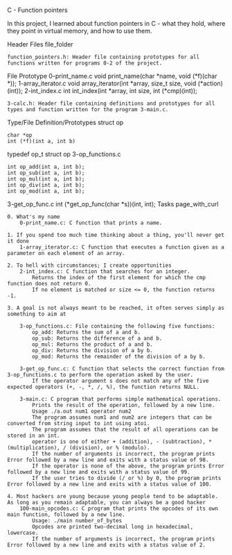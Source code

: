 C - Function pointers

In this project, I learned about function pointers in C - what they hold, where they point in virtual memory, and how to use them.


Header Files file_folder

    function_pointers.h: Header file containing prototypes for all functions written for programs 0-2 of the project.

File 	Prototype
0-print_name.c 	void print_name(char *name, void (*f)(char *));
1-array_iterator.c 	void array_iterator(int *array, size_t size, void (*action)(int));
2-int_index.c 	int int_index(int *array, int size, int (*cmp)(int));

    3-calc.h: Header file containing definitions and prototypes for all types and function written for the program 3-main.c.

Type/File 	Definition/Prototypes
struct op 	

    char *op
    int (*f)(int a, int b)

typedef op_t 	struct op
3-op_functions.c 	

    int op_add(int a, int b);
    int op_sub(int a, int b);
    int op_mul(int a, int b);
    int op_div(int a, int b);
    int op_mod(int a, int b);

3-get_op_func.c 	int (*get_op_func(char *s))(int, int);
Tasks page_with_curl

    0. What's my name
        0-print_name.c: C function that prints a name.

    1. If you spend too much time thinking about a thing, you'll never get it done
        1-array_iterator.c: C function that executes a function given as a parameter on each element of an array.

    2. To hell with circumstances; I create opportunities
        2-int_index.c: C function that searches for an integer.
            Returns the index of the first element for which the cmp function does not return 0.
            If no element is matched or size <= 0, the function returns -1.

    3. A goal is not always meant to be reached, it often serves simply as something to aim at

        3-op_functions.c: File containing the following five functions:
            op_add: Returns the sum of a and b.
            op_sub: Returns the difference of a and b.
            op_mul: Returns the product of a and b.
            op_div: Returns the division of a by b.
            op_mod: Returns the remainder of the division of a by b.

        3-get_op_func.c: C function that selects the correct function from 3-op_functions.c to perform the operation asked by the user.
            If the operator argument s does not match any of the five expected operators (+, -, *, /, %), the function returns NULL.

        3-main.c: C program that performs simple mathematical operations.
            Prints the result of the operation, followed by a new line.
            Usage ./a.out num1 operator num2
            The program assumes num1 and num2 are integers that can be converted from string input to int using atoi.
            The program assumes that the result of all operations can be stored in an int.
            operator is one of either + (addition), - (subtraction), * (multiplication), / (division), or % (modulo).
            If the number of arguments is incorrect, the program prints Error followed by a new line and exits with a status value of 98.
            If the operator is none of the above, the program prints Error followed by a new line and exits with a status value of 99.
            If the user tries to divide (/ or %) by 0, the program prints Error followed by a new line and exits with a status value of 100.

    4. Most hackers are young because young people tend to be adaptable. As long as you remain adaptable, you can always be a good hacker
        100-main_opcodes.c: C program that prints the opcodes of its own main function, followed by a new line.
            Usage: ./main number_of_bytes
            Opcodes are printed two-decimal long in hexadecimal, lowercase.
            If the number of arguments is incorrect, the program prints Error followed by a new line and exits with a status value of 2.

